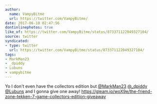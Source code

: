 ```yaml
---
author:
  name: VampyBitme
  url: https://twitter.com/VampyBitme/
date: 2017-06-10 02:47:56
dontinlinephotos: true
like_of: https://twitter.com/VampyBitme/status/873371122049327104/
source: twitter
syndicated:
- type: twitter
  url: https://twitter.com/VampyBitme/status/873371122049327104/
tags:
- MarkMan23
- _dpiddy
- Lubuns
- vampybitme
---
```


Yo I don't even have the collectors edition but [@MarkMan23](https://twitter.com/MarkMan23/) [@_dpiddy](https://twitter.com/_dpiddy/) [@Lubuns](https://twitter.com/Lubuns/) and I gonna give one away! https://gleam.io/woX9e/the-friend-zone-tekken-7-game-collectors-edition-giveaway